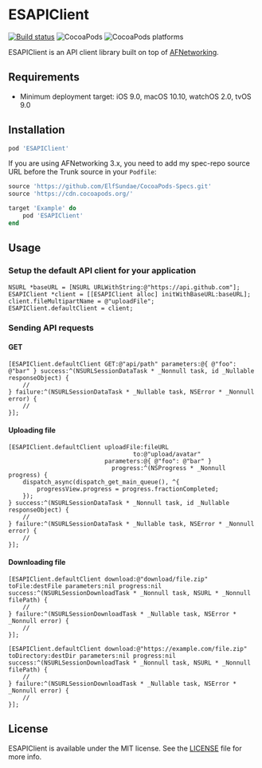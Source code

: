 # ESAPIClient

[![Build status](https://github.com/ElfSundae/ESAPIClient/workflows/Build/badge.svg)](https://github.com/ElfSundae/ESAPIClient/actions?query=workflow%3ABuild)
![CocoaPods](https://img.shields.io/cocoapods/v/ESAPIClient)
![CocoaPods platforms](https://img.shields.io/cocoapods/p/ESAPIClient)

ESAPIClient is an API client library built on top of [AFNetworking](https://github.com/AFNetworking/AFNetworking).

## Requirements

- Minimum deployment target: iOS 9.0, macOS 10.10, watchOS 2.0, tvOS 9.0

## Installation

```ruby
pod 'ESAPIClient'
```

If you are using AFNetworking 3.x, you need to add my spec-repo source URL before the Trunk source in your `Podfile`:

```ruby
source 'https://github.com/ElfSundae/CocoaPods-Specs.git'
source 'https://cdn.cocoapods.org/'

target 'Example' do
    pod 'ESAPIClient'
end
```

## Usage

### Setup the default API client for your application

```objc
NSURL *baseURL = [NSURL URLWithString:@"https://api.github.com"];
ESAPIClient *client = [[ESAPIClient alloc] initWithBaseURL:baseURL];
client.fileMultipartName = @"uploadFile";
ESAPIClient.defaultClient = client;
```

### Sending API requests

#### GET

```objc
[ESAPIClient.defaultClient GET:@"api/path" parameters:@{ @"foo": @"bar" } success:^(NSURLSessionDataTask * _Nonnull task, id _Nullable responseObject) {
    //
} failure:^(NSURLSessionDataTask * _Nullable task, NSError * _Nonnull error) {
    //
}];
```

#### Uploading file

```objc
[ESAPIClient.defaultClient uploadFile:fileURL
                                   to:@"upload/avatar"
                           parameters:@{ @"foo": @"bar" }
                             progress:^(NSProgress * _Nonnull progress) {
    dispatch_async(dispatch_get_main_queue(), ^{
        progressView.progress = progress.fractionCompleted;
    });
} success:^(NSURLSessionDataTask * _Nonnull task, id _Nullable responseObject) {
    //
} failure:^(NSURLSessionDataTask * _Nullable task, NSError * _Nonnull error) {
    //
}];
```

#### Downloading file

```objc
[ESAPIClient.defaultClient download:@"download/file.zip" toFile:destFile parameters:nil progress:nil success:^(NSURLSessionDownloadTask * _Nonnull task, NSURL * _Nonnull filePath) {
    //
} failure:^(NSURLSessionDownloadTask * _Nullable task, NSError * _Nonnull error) {
    //
}];

[ESAPIClient.defaultClient download:@"https://example.com/file.zip" toDirectory:destDir parameters:nil progress:nil success:^(NSURLSessionDownloadTask * _Nonnull task, NSURL * _Nonnull filePath) {
    //
} failure:^(NSURLSessionDownloadTask * _Nullable task, NSError * _Nonnull error) {
    //
}];
```

## License

ESAPIClient is available under the MIT license. See the [LICENSE](LICENSE) file for more info.
